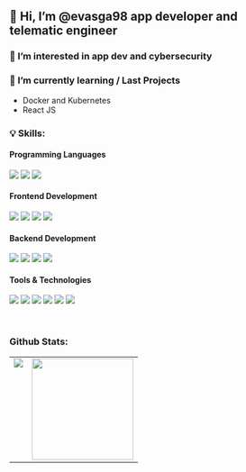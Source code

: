 ## 👋 Hi, I’m @evasga98 app developer and telematic engineer


### 👀 I’m interested in app dev and cybersecurity

### 🌱 I’m currently learning / Last Projects
- Docker and Kubernetes
- React JS

### 💡 Skills: 

<h4>Programming Languages</h4>
<p>
  <img src="https://img.shields.io/badge/Python-306998?style=for-the-badge&logo=python&logoColor=white">
  <img src="https://img.shields.io/badge/Java-FF6C37?style=for-the-badge&logo=java&logoColor=white">
  <img src="https://img.shields.io/badge/CSharp-005C84?style=for-the-badge&logo=CSharp&logoColor=white">

</p>
<h4>Frontend Development</h4>
<p>
  <img src="https://img.shields.io/badge/HTML5-E34F26?style=for-the-badge&logo=html5&logoColor=white">
  <img src="https://img.shields.io/badge/CSS3-1572B6?style=for-the-badge&logo=css3&logoColor=white">
  <img src="https://img.shields.io/badge/Java_Script-f0db4f?style=for-the-badge&logo=javascript&logoColor=black">
  <img src="https://img.shields.io/badge/Bootstrap-563d7c?style=for-the-badge&logo=bootstrap&logoColor=white">

</p>
<h4>Backend Development</h4>
<p>

  <img src="https://img.shields.io/badge/Flask-FFFFFF?style=for-the-badge&logo=Flask&logoColor=black">
  <img src="https://img.shields.io/badge/MongoDB-3FA037?style=for-the-badge&logo=mongodb&logoColor=white">
  <img src="https://img.shields.io/badge/MySQL-005C84?style=for-the-badge&logo=mysql&logoColor=white">
  <img src="https://img.shields.io/badge/Apache-812878?style=for-the-badge&logo=apache&logoColor=white">
</p>
<h4>Tools & Technologies</h4>
<p>
  <img src="https://img.shields.io/badge/Git-F05032?style=for-the-badge&logo=git&logoColor=white">
  <img src="https://img.shields.io/badge/GitHub-100000?style=for-the-badge&logo=github&logoColor=white">
  <img src="https://img.shields.io/badge/Linux-FCC624?style=for-the-badge&logo=linux&logoColor=black">
  <img src="https://img.shields.io/badge/Notion-000000?style=for-the-badge&logo=notion&logoColor=white">
  <img src="https://img.shields.io/badge/Postman-FF6C37?style=for-the-badge&logo=Postman&logoColor=white">
  <img src="https://img.shields.io/badge/Heroku-430098?style=for-the-badge&logo=heroku&logoColor=white">

</p>
<br>


### Github Stats:

<table>
  <tr>
    <td valign="top"><img src="https://github-readme-stats.vercel.app/api/top-langs/?username=evasga98&theme=radical&card_width=450em)](https://github.com/evasga98/evasga98/github-readme-stats"/></td>
    <td valign="top"><img height="180em" src="https://github-readme-stats.vercel.app/api?username=evasga98&show_icons=true&hide_border=true&&count_private=true&include_all_commits=true&theme=radical&hide_stars=false" /></td>
  </tr>
</table>

